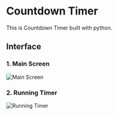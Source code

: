 # Countdown Timer  

This is Countdown Timer built with python.  

## Interface  

### 1. Main Screen  
![Main Screen](ScreenCapture/timer.PNG 'Main Screen')  

### 2. Running Timer  
![Running Timer](ScreenCapture/timer.PNG 'Running Timer')  
 
